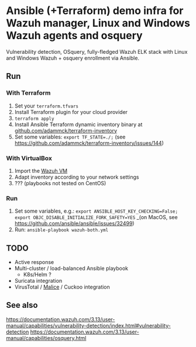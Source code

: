 # Ansible (+Terraform) demo infra for Wazuh manager, Linux and Windows Wazuh agents and osquery

Vulnerability detection, OSquery, fully-fledged Wazuh ELK stack with Linux and Windows Wazuh + osquery enrollment via Ansible.

## Run
### With Terraform
1. Set your `terraform.tfvars`
2. Install Terraform plugin for your cloud provider
3. `terraform apply`
4. Install Ansible Terraform dynamic inventory binary at [github.com/adammck/terraform-inventory](https://github.com/adammck/terraform-inventory)
5. Set some variables: `export TF_STATE=./;` (see https://github.com/adammck/terraform-inventory/issues/144)

### With VirtualBox
1. Import the [Wazuh VM](https://documentation.wazuh.com/3.13/installation-guide/virtual-machine.html)
2. Adapt inventory according to your network settings
3. ??? (playbooks not tested on CentOS)

### Run

1. Set some variables, e.g.: `export ANSIBLE_HOST_KEY_CHECKING=False; export OBJC_DISABLE_INITIALIZE_FORK_SAFETY=YES` _(on MacOS, see https://github.com/ansible/ansible/issues/32499)
5. Run: `ansible-playbook wazuh-both.yml`

## TODO
* Active response
* Multi-cluster / load-balanced Ansible playbook
  * K8s/Helm ?
* Suricata integration
* VirusTotal / [Malice](https://github.com/maliceio/malice) / Cuckoo integration

## See also
https://documentation.wazuh.com/3.13/user-manual/capabilities/vulnerability-detection/index.html#vulnerability-detection
https://documentation.wazuh.com/3.13/user-manual/capabilities/osquery.html
